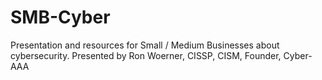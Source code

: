 # SMB-Cyber
Presentation and resources for Small / Medium Businesses about cybersecurity. 
Presented by Ron Woerner, CISSP, CISM, 
Founder, Cyber-AAA
